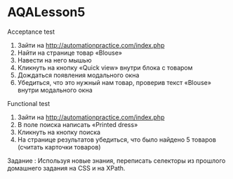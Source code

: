 # AQALesson5
Acceptance test
1. Зайти на http://automationpractice.com/index.php
2. Найти на странице товар «Blouse»
3. Навести на него мышью
4. Кликнуть на кнопку «Quick view» внутри блока с товаром
5. Дождаться появления модального окна
6. Убедиться, что это нужный нам товар, проверив текст
«Blouse» внутри модального окна

Functional test
1. Зайти на http://automationpractice.com/index.php
2. В поле поиска написать «Printed dress»
3. Кликнуть на кнопку поиска
4. На странице результатов убедиться, что было найдено 5
товаров (считать карточки товаров)

 Задание : Используя новые знания, переписать селекторы
   из прошлого домашнего задания на CSS и на
   XPath.
